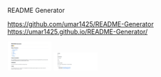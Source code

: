 README Generator

https://github.com/umar1425/README-Generator
https://umar1425.github.io/README-Generator/

<img src="images/1.png" width="100">
<img src="images/2.png" width="100">